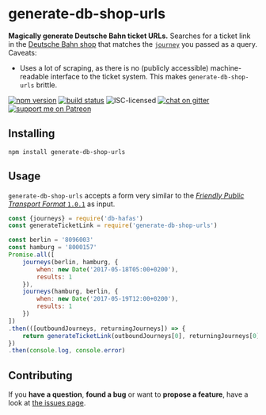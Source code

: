 # generate-db-shop-urls

**Magically generate Deutsche Bahn ticket URLs.** Searches for a ticket link in the [Deutsche Bahn shop](https://www.bahn.de/) that matches the [`journey`](https://github.com/public-transport/friendly-public-transport-format/blob/1.0.2/spec/readme.md#journey) you passed as a query. Caveats:

- Uses a lot of scraping, as there is no (publicly accessible) machine-readable interface to the ticket system. This makes `generate-db-shop-urls` brittle.

[![npm version](https://img.shields.io/npm/v/generate-db-shop-urls.svg)](https://www.npmjs.com/package/generate-db-shop-urls)
[![build status](https://img.shields.io/travis/derhuerst/generate-db-shop-urls.svg?branch=master)](https://travis-ci.org/derhuerst/generate-db-shop-urls)
![ISC-licensed](https://img.shields.io/github/license/derhuerst/generate-db-shop-urls.svg)
[![chat on gitter](https://badges.gitter.im/derhuerst.svg)](https://gitter.im/derhuerst)
[![support me on Patreon](https://img.shields.io/badge/support%20me-on%20patreon-fa7664.svg)](https://patreon.com/derhuerst)


## Installing

```shell
npm install generate-db-shop-urls
```


## Usage

`generate-db-shop-urls` accepts a form very similar to the [*Friendly Public Transport Format* `1.0.1`](https://github.com/public-transport/friendly-public-transport-format/blob/1.0.1/spec/readme.md) as input.

```js
const {journeys} = require('db-hafas')
const generateTicketLink = require('generate-db-shop-urls')

const berlin = '8096003'
const hamburg = '8000157'
Promise.all([
	journeys(berlin, hamburg, {
		when: new Date('2017-05-18T05:00+0200'),
		results: 1
	}),
	journeys(hamburg, berlin, {
		when: new Date('2017-05-19T12:00+0200'),
		results: 1
	})
])
.then(([outboundJourneys, returningJourneys]) => {
	return generateTicketLink(outboundJourneys[0], returningJourneys[0])
})
.then(console.log, console.error)
```


## Contributing

If you **have a question**, **found a bug** or want to **propose a feature**, have a look at [the issues page](https://github.com/derhuerst/generate-db-shop-urls/issues).
